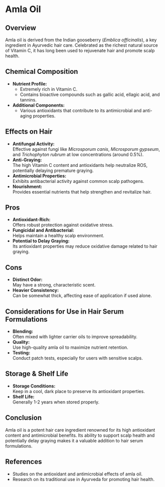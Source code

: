 # Amla Oil

## Overview
Amla oil is derived from the Indian gooseberry (*Emblica officinalis*), a key ingredient in Ayurvedic hair care. Celebrated as the richest natural source of Vitamin C, it has long been used to rejuvenate hair and promote scalp health.

## Chemical Composition
- **Nutrient Profile:**  
  - Extremely rich in Vitamin C.
  - Contains bioactive compounds such as gallic acid, ellagic acid, and tannins.
- **Additional Components:**  
  - Various antioxidants that contribute to its antimicrobial and anti-aging properties.

## Effects on Hair
- **Antifungal Activity:**  
  Effective against fungi like *Microsporum canis*, *Microsporum gypseum*, and *Trichophyton rubrum* at low concentrations (around 0.5%).
- **Anti-Graying:**  
  The high Vitamin C content and antioxidants help neutralize ROS, potentially delaying premature graying.
- **Antimicrobial Properties:**  
  Exhibits antibacterial activity against common scalp pathogens.
- **Nourishment:**  
  Provides essential nutrients that help strengthen and revitalize hair.

## Pros
- **Antioxidant-Rich:**  
  Offers robust protection against oxidative stress.
- **Fungicidal and Antibacterial:**  
  Helps maintain a healthy scalp environment.
- **Potential to Delay Graying:**  
  Its antioxidant properties may reduce oxidative damage related to hair graying.

## Cons
- **Distinct Odor:**  
  May have a strong, characteristic scent.
- **Heavier Consistency:**  
  Can be somewhat thick, affecting ease of application if used alone.

## Considerations for Use in Hair Serum Formulations
- **Blending:**  
  Often mixed with lighter carrier oils to improve spreadability.
- **Quality:**  
  Use high-quality amla oil to maximize nutrient retention.
- **Testing:**  
  Conduct patch tests, especially for users with sensitive scalps.

## Storage & Shelf Life
- **Storage Conditions:**  
  Keep in a cool, dark place to preserve its antioxidant properties.
- **Shelf Life:**  
  Generally 1-2 years when stored properly.

## Conclusion
Amla oil is a potent hair care ingredient renowned for its high antioxidant content and antimicrobial benefits. Its ability to support scalp health and potentially delay graying makes it a valuable addition to hair serum formulations.

## References
- Studies on the antioxidant and antimicrobial effects of amla oil.
- Research on its traditional use in Ayurveda for promoting hair health.
